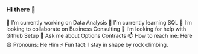 ### Hi there 👋
 🔭 I’m currently working on Data Analysis
 🌱 I’m currently learning SQL
 👯 I’m looking to collaborate on Business Consulting
 🤔 I’m looking for help with Github Setup
 💬 Ask me about Options Contracts
 📫 How to reach me: Here
 😄 Pronouns: He Him
 ⚡ Fun fact: I stay in shape by rock climbing. 


<!--
**ThomasGardiner/ThomasGardiner** is a ✨ _special_ ✨ repository because its `README.md` (this file) appears on your GitHub profile.

Here are some ideas to get you started:

- 🔭 I’m currently working on Data Analysis
- 🌱 I’m currently learning SQL
- 👯 I’m looking to collaborate on Business Consulting
- 🤔 I’m looking for help with Github Setup
- 💬 Ask me about Options Contracts
- 📫 How to reach me: Here
- 😄 Pronouns: He Him
- ⚡ Fun fact: I stay in shape by rock climbing. 
-->
